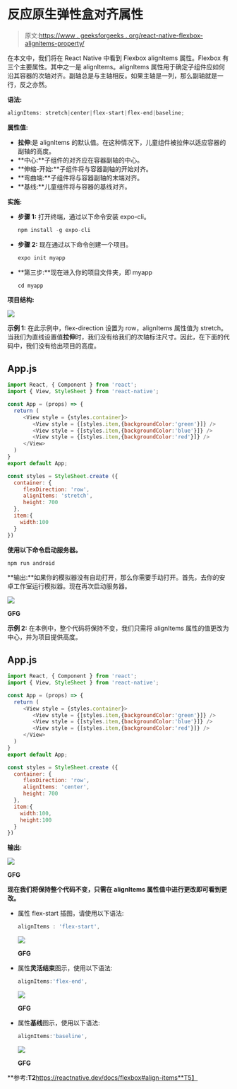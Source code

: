 # 反应原生弹性盒对齐属性

> 原文:[https://www . geeksforgeeks . org/react-native-flexbox-alignitems-property/](https://www.geeksforgeeks.org/react-native-flexbox-alignitems-property/)

在本文中，我们将在 React Native 中看到 Flexbox alignItems 属性。Flexbox 有三个主要属性。其中之一是 alignItems。alignItems 属性用于确定子组件应如何沿其容器的次轴对齐。副轴总是与主轴相反。如果主轴是一列，那么副轴就是一行，反之亦然。

**语法:**

```jsx
alignItems: stretch|center|flex-start|flex-end|baseline;
```

**属性值:**

*   **拉伸**:是 alignItems 的默认值。在这种情况下，儿童组件被拉伸以适应容器的副轴的高度。
*   **中心:**子组件的对齐应在容器副轴的中心。
*   **伸缩-开始:**子组件将与容器副轴的开始对齐。
*   **弯曲端:**子组件将与容器副轴的末端对齐。
*   **基线:**儿童组件将与容器的基线对齐。

**实施:**

*   **步骤 1:** 打开终端，通过以下命令安装 expo-cli。

    ```jsx
    npm install -g expo-cli
    ```

*   **步骤 2:** 现在通过以下命令创建一个项目。

    ```jsx
    expo init myapp
    ```

*   **第三步:**现在进入你的项目文件夹，即 myapp

    ```jsx
    cd myapp
    ```

**项目结构:**

![](img/0996d5e03cea03d9b5831939a632b674.png)

**示例 1:** 在此示例中，flex-direction 设置为 row，alignItems 属性值为 stretch。当我们为直线设置值**拉伸**时，我们没有给我们的次轴标注尺寸。因此，在下面的代码中，我们没有给出项目的高度。

## App.js

```jsx
import React, { Component } from 'react';
import { View, StyleSheet } from 'react-native';

const App = (props) => {
  return (
     <View style = {styles.container}>
        <View style = {[styles.item,{backgroundColor:'green'}]} />
        <View style = {[styles.item,{backgroundColor:'blue'}]} />
        <View style = {[styles.item,{backgroundColor:'red'}]} />
     </View>
  )
}
export default App;

const styles = StyleSheet.create ({
  container: {
     flexDirection: 'row',
     alignItems: 'stretch',
     height: 700
  },
  item:{
    width:100
  }
})
```

**使用以下命令启动服务器。**

```jsx
npm run android
```

**输出:**如果你的模拟器没有自动打开，那么你需要手动打开。首先，去你的安卓工作室运行模拟器。现在再次启动服务器。

![](img/519e7cd96d594d7fdc7742e161a4e689.png)

**GFG**

**示例 2:** 在本例中，整个代码将保持不变，我们只需将 alignItems 属性的值更改为中心，并为项目提供高度。

## App.js

```jsx
import React, { Component } from 'react';
import { View, StyleSheet } from 'react-native';

const App = (props) => {
  return (
     <View style = {styles.container}>
        <View style = {[styles.item,{backgroundColor:'green'}]} />
        <View style = {[styles.item,{backgroundColor:'blue'}]} />
        <View style = {[styles.item,{backgroundColor:'red'}]} />
     </View>
  )
}
export default App;

const styles = StyleSheet.create ({
  container: {
     flexDirection: 'row',
     alignItems: 'center',
     height: 700
  },
  item:{
    width:100,
    height:100
  }
})
```

**输出:**

![](img/d72b3d4bba830c46874e4ba6a157bd09.png)

**GFG**

**现在我们将保持整个代码不变，只需在 alignItems 属性值中进行更改即可看到更改。**

*   属性 flex-start 插图，请使用以下语法:

    ```jsx
    alignItems : 'flex-start',
    ```

    ![](img/4ff06ad94aa943ba84eddeb4aba8f3c5.png)

    **GFG**

*   属性**灵活结束**图示，使用以下语法:

    ```jsx
    alignItems:'flex-end',
    ```

    ![](img/874661f8dcabcf34fb83d3c10025fa24.png)

    **GFG**

*   属性**基线**图示，使用以下语法:

    ```jsx
    alignItems:'baseline',
    ```

    ![](img/a5e213dd100f8d67c6aa7a0462431647.png)

    **GFG**

**参考:**T2**https://reactnative.dev/docs/flexbox#align-items**T5】